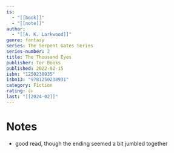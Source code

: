 ```yaml
---
is:
  - "[[book]]"
  - "[[note]]"
author:
  - "[[A. K. Larkwood]]"
genre: fantasy
series: The Serpent Gates Series
series-number: 2
title: The Thousand Eyes
publisher: Tor Books
published: 2022-02-15
isbn: "1250238935"
isbn13: "9781250238931"
category: Fiction
rating: 👍
last: "[[2024-02]]"
---
```

# Notes
- good read, though the ending seemed a bit jumbled together
